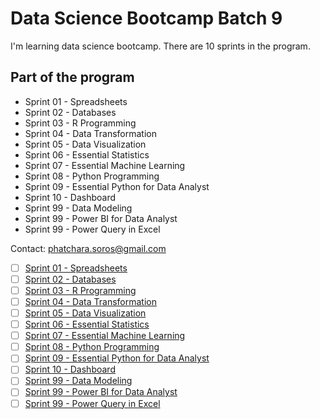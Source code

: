 # Data Science Bootcamp Batch 9

I'm learning data science bootcamp. There are 10 sprints in the program.

## Part of the program

- Sprint 01 - Spreadsheets
- Sprint 02 - Databases
- Sprint 03 - R Programming
- Sprint 04 - Data Transformation
- Sprint 05 - Data Visualization
- Sprint 06 - Essential Statistics
- Sprint 07 - Essential Machine Learning
- Sprint 08 - Python Programming
- Sprint 09 - Essential Python for Data Analyst
- Sprint 10 - Dashboard
- Sprint 99 - Data Modeling
- Sprint 99 - Power BI for Data Analyst
- Sprint 99 - Power Query in Excel

Contact: phatchara.soros@gmail.com


- [ ] [Sprint 01 - Spreadsheets](https://github.com/phatchara009/Data-Science-Bootcamp9/tree/82b8ca5ed0b2c56ce05b6ed84d32e1d596542558/01_Google%20sheets)
- [ ] [Sprint 02 - Databases](code-styled)
- [ ] [Sprint 03 - R Programming](creativity)
- [ ] [Sprint 04 - Data Transformation](flowcharts)
- [ ] [Sprint 05 - Data Visualization](default)
- [ ] [Sprint 06 - Essential Statistics](dynamic-realtime)
- [ ] [Sprint 07 - Essential Machine Learning](elaborate)
- [ ] [Sprint 08 - Python Programming](multimedia)
- [ ] [Sprint 09 - Essential Python for Data Analyst](short-and-sweet)
- [ ] [Sprint 10 - Dashboard](tabular)
- [ ] [Sprint 99 - Data Modeling](pie-charts)
- [ ] [Sprint 99 - Power BI for Data Analyst](pie-charts)
- [ ] [Sprint 99 - Power Query in Excel](pie-charts)
